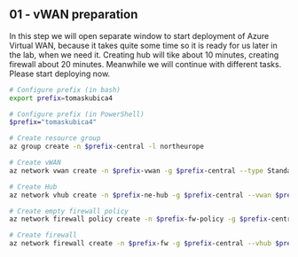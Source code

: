 ## 01 - vWAN preparation
In this step we will open separate window to start deployment of Azure Virtual WAN, because it takes quite some time so it is ready for us later in the lab, when we need it. Creating hub will tike about 10 minutes, creating firewall about 20 minutes. Meanwhile we will continue with different tasks. Please start deploying now.

```bash
# Configure prefix (in bash)
export prefix=tomaskubica4

# Configure prefix (in PowerShell)
$prefix="tomaskubica4"

# Create resource group
az group create -n $prefix-central -l northeurope

# Create vWAN
az network vwan create -n $prefix-vwan -g $prefix-central --type Standard

# Create Hub
az network vhub create -n $prefix-ne-hub -g $prefix-central --vwan $prefix-vwan --address-prefix 10.0.0.0/16 --sku Standard

# Create empty firewall policy
az network firewall policy create -n $prefix-fw-policy -g $prefix-central --sku Premium

# Create firewall
az network firewall create -n $prefix-fw -g $prefix-central --vhub $prefix-ne-hub --public-ip-count 1 --tier Premium --sku AZFW_Hub --firewall-policy $prefix-fw-policy
```